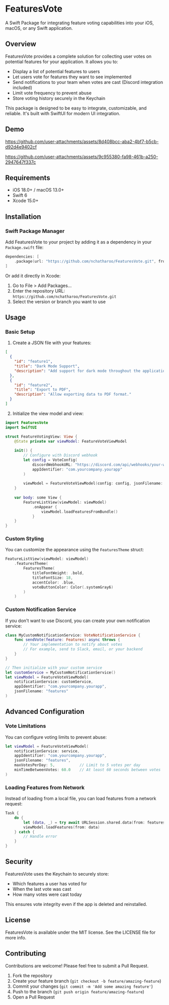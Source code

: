 # FeaturesVote

A Swift Package for integrating feature voting capabilities into your iOS, macOS, or any Swift application.

## Overview

FeaturesVote provides a complete solution for collecting user votes on potential features for your application. It allows you to:

- Display a list of potential features to users
- Let users vote for features they want to see implemented
- Send notifications to your team when votes are cast (Discord integration included)
- Limit vote frequency to prevent abuse
- Store voting history securely in the Keychain

This package is designed to be easy to integrate, customizable, and reliable. It's built with SwiftUI for modern UI integration.

## Demo

https://github.com/user-attachments/assets/8d408bcc-aba2-4bf7-b5cb-d92d4e9402cf



https://github.com/user-attachments/assets/9c955380-fa98-461b-a250-2947647f337c


## Requirements

- iOS 18.0+ / macOS 13.0+
- Swift 6
- Xcode 15.0+

## Installation

### Swift Package Manager

Add FeaturesVote to your project by adding it as a dependency in your `Package.swift` file:

```swift
dependencies: [  
    .package(url: "https://github.com/nchatharoo/FeaturesVote.git", from: "1.0.0")
]
```

Or add it directly in Xcode:
1. Go to File > Add Packages...
2. Enter the repository URL: `https://github.com/nchatharoo/FeaturesVote.git`
3. Select the version or branch you want to use

## Usage

### Basic Setup

1. Create a JSON file with your features:

```json
[
  {
    "id": "feature1",
    "title": "Dark Mode Support",
    "description": "Add support for dark mode throughout the application."
  },
  {
    "id": "feature2",
    "title": "Export to PDF",
    "description": "Allow exporting data to PDF format."
  }
]
```

2. Initialize the view model and view:

```swift
import FeaturesVote
import SwiftUI

struct FeatureVotingView: View {
    @State private var viewModel: FeatureVoteViewModel
    
    init() {
        // Configure with Discord webhook
        let config = VoteConfig(
            discordWebhookURL: "https://discord.com/api/webhooks/your-webhook-url",
            appIdentifier: "com.yourcompany.yourapp"
        )
        
        viewModel = FeatureVoteViewModel(config: config, jsonFilename: "features")
    }
    
    var body: some View {
        FeatureListView(viewModel: viewModel)
            .onAppear {
                viewModel.loadFeaturesFromBundle()
            }
    }
}
```

### Custom Styling

You can customize the appearance using the `FeaturesTheme` struct:

```swift
FeatureListView(viewModel: viewModel)
    .featuresTheme(
        FeaturesTheme(
            titleFontWeight: .bold,
            titleFontSize: 18,
            accentColor: .blue,
            voteButtonColor: Color(.systemGray6)
        )
    )
```

### Custom Notification Service

If you don't want to use Discord, you can create your own notification service:

```swift
class MyCustomNotificationService: VoteNotificationService {
    func sendVote(feature: Features) async throws {
        // Your implementation to notify about votes
        // For example, send to Slack, email, or your backend
    }
}

// Then initialize with your custom service
let customService = MyCustomNotificationService()
let viewModel = FeatureVoteViewModel(
    notificationService: customService,
    appIdentifier: "com.yourcompany.yourapp",
    jsonFilename: "features"
)
```

## Advanced Configuration

### Vote Limitations

You can configure voting limits to prevent abuse:

```swift
let viewModel = FeatureVoteViewModel(
    notificationService: service,
    appIdentifier: "com.yourcompany.yourapp",
    jsonFilename: "features",
    maxVotesPerDay: 5,           // Limit to 5 votes per day
    minTimeBetweenVotes: 60.0    // At least 60 seconds between votes
)
```

### Loading Features from Network

Instead of loading from a local file, you can load features from a network request:

```swift
Task {
    do {
        let (data, _) = try await URLSession.shared.data(from: featuresURL)
        viewModel.loadFeatures(from: data)
    } catch {
        // Handle error
    }
}
```

## Security

FeaturesVote uses the Keychain to securely store:
- Which features a user has voted for
- When the last vote was cast
- How many votes were cast today

This ensures vote integrity even if the app is deleted and reinstalled.

## License

FeaturesVote is available under the MIT license. See the LICENSE file for more info.

## Contributing

Contributions are welcome! Please feel free to submit a Pull Request.

1. Fork the repository
2. Create your feature branch (`git checkout -b feature/amazing-feature`)
3. Commit your changes (`git commit -m 'Add some amazing feature'`)
4. Push to the branch (`git push origin feature/amazing-feature`)
5. Open a Pull Request
